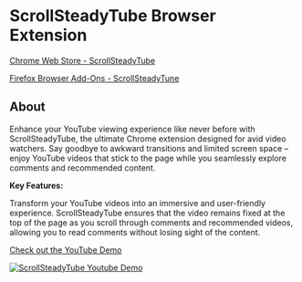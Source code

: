 # ScrollSteadyTube Browser Extension

[Chrome Web Store - ScrollSteadyTube](https://chrome.google.com/webstore/detail/scrollsteadytube/nlllhdjgldnllhokihbfeojlpholfljn/related?hl=en&authuser=0)

[Firefox Browser Add-Ons - ScrollSteadyTune](https://addons.mozilla.org/en-US/firefox/addon/scrollsteadytube/)

## About

Enhance your YouTube viewing experience like never before with ScrollSteadyTube, the ultimate Chrome extension designed for avid video watchers. 
Say goodbye to awkward transitions and limited screen space – enjoy YouTube videos that stick to the page while you seamlessly explore comments and recommended content.

**Key Features:**

Transform your YouTube videos into an immersive and user-friendly experience. ScrollSteadyTube ensures that the video remains fixed at the top of the page as you scroll through comments and recommended videos, allowing you to read comments without losing sight of the content.

[Check out the YouTube Demo](hhttps://www.youtube.com/watch?v=2XtRkFggxrs)

[![ScrollSteadyTube Youtube Demo](https://img.youtube.com/vi/2XtRkFggxrs/0.jpg)](https://www.youtube.com/watch?v=2XtRkFggxrs)
